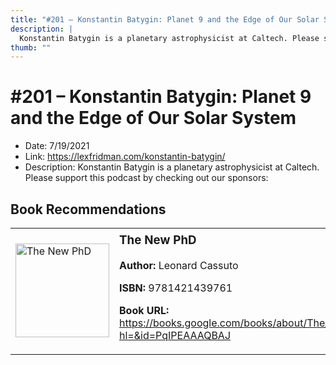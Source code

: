 ```yaml
---
title: "#201 – Konstantin Batygin: Planet 9 and the Edge of Our Solar System"
description: |
  Konstantin Batygin is a planetary astrophysicist at Caltech. Please support this podcast by checking out our sponsors:"
thumb: ""
---
```


# #201 – Konstantin Batygin: Planet 9 and the Edge of Our Solar System

  - Date: 7/19/2021
  - Link: https://lexfridman.com/konstantin-batygin/
  - Description: Konstantin Batygin is a planetary astrophysicist at Caltech. Please support this podcast by checking out our sponsors:

## Book Recommendations

<table style="border: none;"><tr style="border: none;"><td style="border: none;"><img src="http://books.google.com/books/content?id=PqIPEAAAQBAJ&printsec=frontcover&img=1&zoom=1&edge=curl&source=gbs_api" alt="The New PhD" width="150" style="vertical-align: top;"></td><td style="border: none; vertical-align: top;"><h3 style='margin-top: 5'>The New PhD</h3><p><strong>Author:</strong> Leonard Cassuto</p><p><strong>ISBN:</strong> 9781421439761</p><p><strong>Book URL:</strong> <a href="https://books.google.com/books/about/The_New_PhD.html?hl=&id=PqIPEAAAQBAJ">https://books.google.com/books/about/The_New_PhD.html?hl=&id=PqIPEAAAQBAJ</a></p></td></tr></table>
